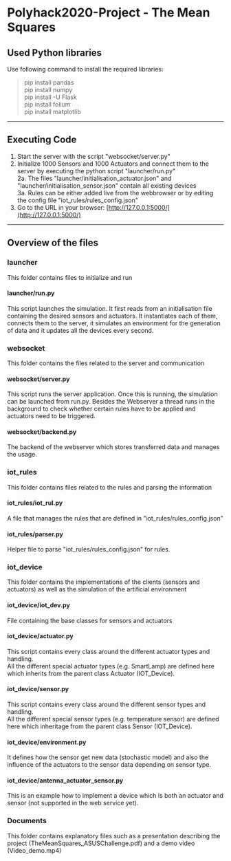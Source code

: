 # Polyhack2020-Project - The Mean Squares
## Used Python libraries
Use following command to install the required libraries:
> pip install pandas\
> pip install numpy\
> pip install -U Flask  
> pip install folium  
> pip install matplotlib
---
## Executing Code
1. Start the server with the script "websocket/server.py"
2. Initialize 1000 Sensors and 1000 Actuators and connect them to the server by executing the python script "launcher/run.py"  
  2a. The files "launcher/initialisation_actuator.json" and "launcher/initialisation_sensor.json" contain all existing devices  
  3a. Rules can be either added live from the webbrowser or by editing the config file "iot_rules/rules_config.json"  
3. Go to the URL in your browser: [http://127.0.0.1:5000/](http://127.0.0.1:5000/)
---
## Overview of the files

### launcher
This folder contains files to initialize and run
#### launcher/run.py
This script launches the simulation. It first reads from an initialisation file containing the desired sensors and actuators. It instantiates each of them, connects them to the server, it simulates an environment for the generation of data and it updates all the devices every second.

### websocket
This folder contains the files related to the server and communication
#### websocket/server.py
This script runs the server application. Once this is running, the simulation can be launched from run.py. Besides the Webserver a thread runs in the background to check whether certain rules have to be applied and actuators need to be triggered.
#### websocket/backend.py
The backend of the webserver which stores transferred data and manages the usage.

### iot_rules
This folder contains files related to the rules and parsing the information
#### iot_rules/iot_rul.py
A file that manages the rules that are defined in "iot_rules/rules_config.json"
#### iot_rules/parser.py
Helper file to parse "iot_rules/rules_config.json" for rules.


### iot_device
This folder contains the implementations of the clients (sensors and actuators) as well as the simulation of the artificial environment
#### iot_device/iot_dev.py
File containing the base classes for sensors and actuators
#### iot_device/actuator.py
This script contains every class around the different actuator types and handling.\
All the different special actuator types (e.g. SmartLamp) are defined here which inherits from the parent class Actuator (IOT_Device).
#### iot_device/sensor.py
This script contains every class around the different sensor types and handling.\
All the different special sensor types (e.g. temperature sensor) are defined here which inheritage from the parent class Sensor (IOT_Device).
#### iot_device/environment.py
It defines how the sensor get new data (stochastic model) and also the influence of the actuators to the sensor data depending on sensor type.
#### iot_device/antenna_actuator_sensor.py
This is an example how to implement a device which is both an actuator and sensor (not supported in the web service yet).

### Documents
This folder contains explanatory files such as a presentation describing the project (TheMeanSquares_ASUSChallenge.pdf) and a demo video (Video_demo.mp4) 
